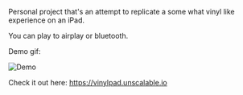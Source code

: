 Personal project that's an attempt to replicate a some what vinyl like experience on an iPad.

You can play to airplay or bluetooth.

Demo gif:

![Demo](https://vinylpad.unscalable.io/img/demo.gif)

Check it out here: https://vinylpad.unscalable.io
